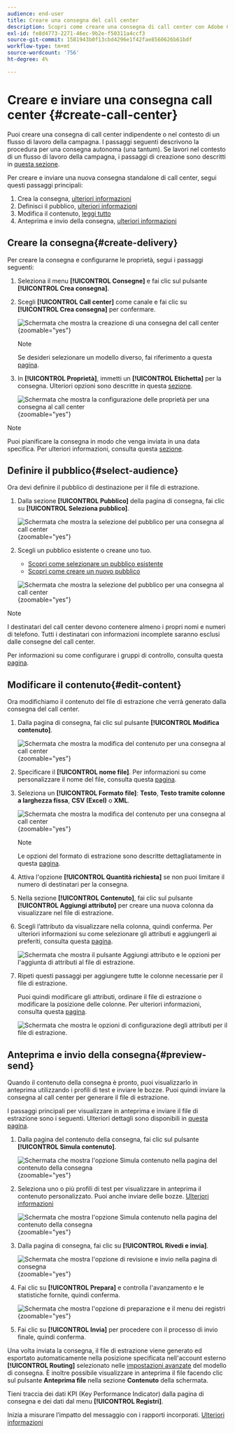 ```yaml
---
audience: end-user
title: Creare una consegna del call center
description: Scopri come creare una consegna di call center con Adobe Campaign Web
exl-id: fe8d4773-2271-46ec-9b2e-f50311a4ccf3
source-git-commit: 1581943b0f13cbd4296e1f42fae8560626b61bdf
workflow-type: tm+mt
source-wordcount: '756'
ht-degree: 4%

---
```


# Creare e inviare una consegna call center {#create-call-center}

Puoi creare una consegna di call center indipendente o nel contesto di un flusso di lavoro della campagna. I passaggi seguenti descrivono la procedura per una consegna autonoma (una tantum). Se lavori nel contesto di un flusso di lavoro della campagna, i passaggi di creazione sono descritti in [questa sezione](../workflows/activities/channels.md#create-a-delivery-in-a-campaign-workflow).

Per creare e inviare una nuova consegna standalone di call center, segui questi passaggi principali:

1. Crea la consegna, [ulteriori informazioni](#create-delivery)
1. Definisci il pubblico, [ulteriori informazioni](#select-audience)
1. Modifica il contenuto, [leggi tutto](#edit-content)
1. Anteprima e invio della consegna, [ulteriori informazioni](#preview-send)

## Creare la consegna{#create-delivery}

Per creare la consegna e configurarne le proprietà, segui i passaggi seguenti:

1. Seleziona il menu **[!UICONTROL Consegne]** e fai clic sul pulsante **[!UICONTROL Crea consegna]**.

1. Scegli **[!UICONTROL Call center]** come canale e fai clic su **[!UICONTROL Crea consegna]** per confermare.

   ![Schermata che mostra la creazione di una consegna del call center](assets/cc-create.png){zoomable="yes"}

   >[!NOTE]
   >
   >Se desideri selezionare un modello diverso, fai riferimento a questa [pagina](../msg/delivery-template.md).

1. In **[!UICONTROL Proprietà]**, immetti un **[!UICONTROL Etichetta]** per la consegna. Ulteriori opzioni sono descritte in questa [sezione](../email/create-email.md#create-email).

   ![Schermata che mostra la configurazione delle proprietà per una consegna al call center](assets/cc-properties.png){zoomable="yes"}

>[!NOTE]
>
>Puoi pianificare la consegna in modo che venga inviata in una data specifica. Per ulteriori informazioni, consulta questa [sezione](../msg/gs-deliveries.md#gs-schedule).

## Definire il pubblico{#select-audience}

Ora devi definire il pubblico di destinazione per il file di estrazione.

1. Dalla sezione **[!UICONTROL Pubblico]** della pagina di consegna, fai clic su **[!UICONTROL Seleziona pubblico]**.

   ![Schermata che mostra la selezione del pubblico per una consegna al call center](assets/cc-audience.png){zoomable="yes"}

1. Scegli un pubblico esistente o creane uno tuo.

   * [Scopri come selezionare un pubblico esistente](../audience/add-audience.md)
   * [Scopri come creare un nuovo pubblico](../audience/one-time-audience.md)

   ![Schermata che mostra la selezione del pubblico per una consegna al call center](assets/cc-audience2.png){zoomable="yes"}

>[!NOTE]
>
>I destinatari del call center devono contenere almeno i propri nomi e numeri di telefono. Tutti i destinatari con informazioni incomplete saranno esclusi dalle consegne del call center.
>
>Per informazioni su come configurare i gruppi di controllo, consulta questa [pagina](../audience/control-group.md).

## Modificare il contenuto{#edit-content}

Ora modifichiamo il contenuto del file di estrazione che verrà generato dalla consegna del call center.

1. Dalla pagina di consegna, fai clic sul pulsante **[!UICONTROL Modifica contenuto]**.

   ![Schermata che mostra la modifica del contenuto per una consegna al call center](assets/cc-content0.png){zoomable="yes"}

1. Specificare il **[!UICONTROL nome file]**. Per informazioni su come personalizzare il nome del file, consulta questa [pagina](../personalization/personalize.md).

1. Seleziona un **[!UICONTROL Formato file]**: **Testo**, **Testo tramite colonne a larghezza fissa**, **CSV (Excel)** o **XML**.

   ![Schermata che mostra la modifica del contenuto per una consegna al call center](assets/cc-content.png){zoomable="yes"}

   >[!NOTE]
   >
   >Le opzioni del formato di estrazione sono descritte dettagliatamente in questa [pagina](../direct-mail/content-direct-mail.md#properties).

1. Attiva l&#39;opzione **[!UICONTROL Quantità richiesta]** se non puoi limitare il numero di destinatari per la consegna.

1. Nella sezione **[!UICONTROL Contenuto]**, fai clic sul pulsante **[!UICONTROL Aggiungi attributo]** per creare una nuova colonna da visualizzare nel file di estrazione.

1. Scegli l’attributo da visualizzare nella colonna, quindi conferma. Per ulteriori informazioni su come selezionare gli attributi e aggiungerli ai preferiti, consulta questa [pagina](../get-started/attributes.md).

   ![Schermata che mostra il pulsante Aggiungi attributo e le opzioni per l&#39;aggiunta di attributi al file di estrazione.](assets/cc-add-attribute.png)

1. Ripeti questi passaggi per aggiungere tutte le colonne necessarie per il file di estrazione.

   Puoi quindi modificare gli attributi, ordinare il file di estrazione o modificare la posizione delle colonne. Per ulteriori informazioni, consulta questa [pagina](../direct-mail/content-direct-mail.md#content).

   ![Schermata che mostra le opzioni di configurazione degli attributi per il file di estrazione.](assets/cc-content-attributes.png)

## Anteprima e invio della consegna{#preview-send}

Quando il contenuto della consegna è pronto, puoi visualizzarlo in anteprima utilizzando i profili di test e inviare le bozze. Puoi quindi inviare la consegna al call center per generare il file di estrazione.

I passaggi principali per visualizzare in anteprima e inviare il file di estrazione sono i seguenti. Ulteriori dettagli sono disponibili in [questa pagina](../direct-mail/send-direct-mail.md).

1. Dalla pagina del contenuto della consegna, fai clic sul pulsante **[!UICONTROL Simula contenuto]**.

   ![Schermata che mostra l&#39;opzione Simula contenuto nella pagina del contenuto della consegna](assets/cc-simulate0.png){zoomable="yes"}

1. Seleziona uno o più profili di test per visualizzare in anteprima il contenuto personalizzato. Puoi anche inviare delle bozze. [Ulteriori informazioni](../direct-mail/send-direct-mail.md#preview-dm)

   ![Schermata che mostra l&#39;opzione Simula contenuto nella pagina del contenuto della consegna](assets/cc-simulate.png){zoomable="yes"}

1. Dalla pagina di consegna, fai clic su **[!UICONTROL Rivedi e invia]**.

   ![Schermata che mostra l&#39;opzione di revisione e invio nella pagina di consegna](assets/cc-review-send.png){zoomable="yes"}

1. Fai clic su **[!UICONTROL Prepara]** e controlla l&#39;avanzamento e le statistiche fornite, quindi conferma.

   ![Schermata che mostra l&#39;opzione di preparazione e il menu dei registri](assets/cc-prepare.png){zoomable="yes"}

1. Fai clic su **[!UICONTROL Invia]** per procedere con il processo di invio finale, quindi conferma.

Una volta inviata la consegna, il file di estrazione viene generato ed esportato automaticamente nella posizione specificata nell&#39;account esterno **[!UICONTROL Routing]** selezionato nelle [impostazioni avanzate](../advanced-settings/delivery-settings.md) del modello di consegna. È inoltre possibile visualizzare in anteprima il file facendo clic sul pulsante **Anteprima file** nella sezione **Contenuto** della schermata.

Tieni traccia dei dati KPI (Key Performance Indicator) dalla pagina di consegna e dei dati dal menu **[!UICONTROL Registri]**.

Inizia a misurare l’impatto del messaggio con i rapporti incorporati. [Ulteriori informazioni](../reporting/direct-mail.md)
